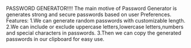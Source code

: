 PASSWORD GENERATOR!!!!
The main motive of Password Generator is generates strong and secure passwords based on user Preferences.
Features:
1.We can generate random passwords with customizable length.
2.We can include or exclude uppercase letters,lowercase letters,numbers and special characters in passwords.
3.Then we can copy the generated passwords in our clipboard for easy use.
